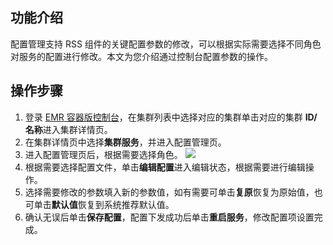 ## 功能介绍
配置管理支持 RSS 组件的关键配置参数的修改，可以根据实际需要选择不同角色对服务的配置进行修改。本文为您介绍通过控制台配置参数的操作。
## 操作步骤
1. 登录 [EMR 容器版控制台](https://console.cloud.tencent.com/emr/static/containerdeploy)，在集群列表中选择对应的集群单击对应的集群 **ID/名称**进入集群详情页。
2. 在集群详情页中选择**集群服务**，并进入配置管理页。
3. 进入配置管理页后，根据需要选择角色。
![](https://qcloudimg.tencent-cloud.cn/raw/28adeb23e5b0185b8b26c35c32981e19.png)
4. 根据需要选择配置文件，单击**编辑配置**进入编辑状态，根据需要进行编辑操作。
5. 选择需要修改的参数填入新的参数值，如有需要可单击**复原**恢复为原始值，也可单击**默认值**恢复到系统推荐默认值。
6. 确认无误后单击**保存配置**，配置下发成功后单击**重启服务**，修改配置项设置完成。
